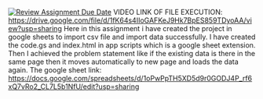 [![Review Assignment Due Date](https://classroom.github.com/assets/deadline-readme-button-24ddc0f5d75046c5622901739e7c5dd533143b0c8e959d652212380cedb1ea36.svg)](https://classroom.github.com/a/_IojtdoU)
VIDEO LINK OF FILE EXECUTION: https://drive.google.com/file/d/1fK64s4IIoGAFKeJ9Hk7BpES859TDyoAA/view?usp=sharing
Here in this assignment i have created the project in google sheets to import csv file and import data successfully.
I have created the code.gs and index.html in app scripts which is a google sheet extension.
Then I achieved the problem statement like if the existing data is there in the same page then it moves automatically to new page and loads the data again.
The google sheet link: https://docs.google.com/spreadsheets/d/1oPwPpTH5XD5d9r0GODJ4P_rf6xQ7vRo2_CL7L5b1NfU/edit?usp=sharing

